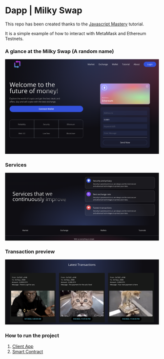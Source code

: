 # Dapp | Milky Swap


This repo has been created thanks to the [Javascript Mastery](https://www.youtube.com/watch?v=Wn_Kb3MR_cU&ab_channel=JavaScriptMastery) tutorial.

It is a simple example of how to interact with MetaMask and Ethereum Testnets.

### A glance at the Milky Swap (A random name)
<img src ="./preview-1.png"> </img>


### Services
<img src ="./preview-2.png"> </img>

### Transaction preview
<img src ="./preview-3.png"> </img>


### How to run the project 

1. [Client App](client)
2. [Smart Contract](smart-contract)
